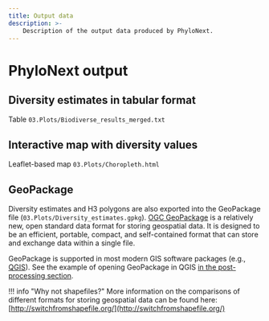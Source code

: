 ```yaml
---
title: Output data
description: >-
    Description of the output data produced by PhyloNext.
---
```


# PhyloNext output

## Diversity estimates in tabular format

Table `03.Plots/Biodiverse_results_merged.txt`

## Interactive map with diversity values

Leaflet-based map `03.Plots/Choropleth.html`

## GeoPackage

Diversity estimates and H3 polygons are also exported into the GeoPackage file (`03.Plots/Diversity_estimates.gpkg`). 
[OGC GeoPackage](https://www.geopackage.org/) is a relatively new, open standard data format for storing geospatial data. 
It is designed to be an efficient, portable, compact, and self-contained format that can store and exchange data within a single file. 

GeoPackage is supported in most modern GIS software packages (e.g., [QGIS](https://www.qgis.org)). 
See the example of opening GeoPackage in QGIS [in the post-processing section](post.md).

!!! info "Why not shapefiles?"
    More information on the comparisons of different formats for storing geospatial data can be found here:  
    [http://switchfromshapefile.org/](http://switchfromshapefile.org/)
